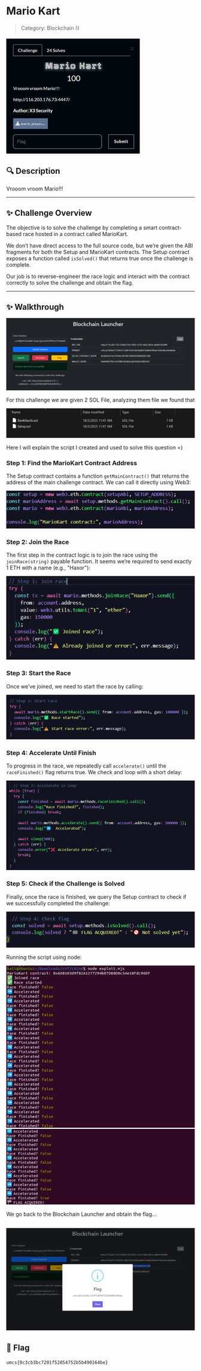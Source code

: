# Mario Kart

> Category: Blockchain ⛓️

![img](question.png)

## 🔍 Description
Vrooom vroom Mario!!!

---

## ✨ Challenge Overview
The objective is to solve the challenge by completing a smart contract-based race hosted in 
a contract called MarioKart.  

We don’t have direct access to the full source code, but we’re given the ABI fragments for 
both the Setup and MarioKart contracts. The Setup contract exposes a function called 
`isSolved()` that returns true once the challenge is complete.  

Our job is to reverse-engineer the race logic and interact with the contract correctly to solve 
the challenge and obtain the flag.  

---

## ✨ Walkthrough

![img](picture1.png)

For this challenge we are given 2 SOL File, analyzing them file we found that  

![img](picture2.png)

Here I will explain the script I created and used to solve this question =)  

### Step 1: Find the MarioKart Contract Address
The Setup contract contains a function `getMainContract()` that returns the address of the 
main challenge contract. We can call it directly using Web3:

![img](picture3.png)

### Step 2: Join the Race
The first step in the contract logic is to join the race using the `joinRace(string)` payable 
function. It seems we’re required to send exactly 1 ETH with a name (e.g., "Haxor"):

![img](picture4.png)

### Step 3: Start the Race
Once we’ve joined, we need to start the race by calling:

![img](picture5.png)

### Step 4: Accelerate Until Finish
To progress in the race, we repeatedly call `accelerate()` until the `raceFinished()` flag returns 
true. We check and loop with a short delay:

![img](picture6.png)

### Step 5: Check if the Challenge is Solved
Finally, once the race is finished, we query the Setup contract to check if we successfully 
completed the challenge:

![img](picture7.png)

Running the script using node:

![img](picture8.png)
![img](picture9.png)

We go back to the Blockchain Launcher and obtain the flag…    

![img](picture10.png)
---

## 🚩 Flag
```
umcs{0c3cb3bc7201f52854752b5b490164be}
```
